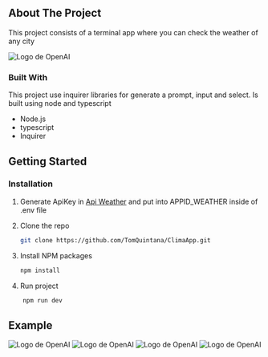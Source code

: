 ## About The Project

This project consists of a terminal app where you can check the weather of any city

![Logo de OpenAI](https://res.cloudinary.com/dmg3cl9dc/image/upload/v1685302127/Screenshot_2023-05-28_at_16.28.09_tdjykz.png)

### Built With

This project use inquirer libraries for generate a prompt, input and select. Is built using node and typescript

- Node.js
- typescript
- Inquirer

## Getting Started
### Installation

1. Generate ApiKey in [Api Weather](https://openweathermap.org/weather-dashboard) and put into APPID_WEATHER inside of .env file

2. Clone the repo
   ```sh
   git clone https://github.com/TomQuintana/ClimaApp.git
   ```

3. Install NPM packages
   ```sh
   npm install

4. Run project 
```sh
    npm run dev
```

## Example

![Logo de OpenAI](https://res.cloudinary.com/dmg3cl9dc/image/upload/v1685302127/Screenshot_2023-05-28_at_16.28.09_tdjykz.png)
![Logo de OpenAI](https://res.cloudinary.com/dmg3cl9dc/image/upload/v1685302577/Screenshot_2023-05-28_at_16.35.49_uwtfs6.png)
![Logo de OpenAI](https://res.cloudinary.com/dmg3cl9dc/image/upload/v1685302431/Screenshot_2023-05-28_at_16.32.29_slrop5.png)
![Logo de OpenAI](https://res.cloudinary.com/dmg3cl9dc/image/upload/v1685302397/Screenshot_2023-05-28_at_16.32.47_pcudyq.png)
